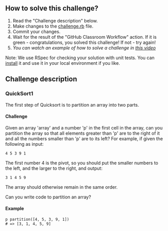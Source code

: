 ## How to solve this challenge?

1. Read the "Challenge description" below.
2. Make changes to the [challenge.rb](./challenge.rb) file.
3. Commit your changes.
4. Wait for the result of the "GitHub Classroom Workflow" action. If it is green - congratulations, you solved this challenge! If not - try again!
5. *You can watch an example of how to solve a challenge in [this video](https://microverse.pathwright.com/library/fast-track-algorithms-data-structures/69123/path/step/113963868/)*

Note: We use RSpec for checking your solution with unit tests. You can [install](https://github.com/rspec/rspec) it and use it in your local environment if you like.


## Challenge description

### QuickSort1

The first step of Quicksort is to partition an array into two parts.

#### Challenge
Given an array 'array' and a number 'p' in the first cell in the array, can you partition the array so that all elements greater than 'p' are to the right of it and all the numbers smaller than 'p' are to its left?
For example, if given the following as input:
```
4 5 3 9 1
```

The first number 4 is the pivot, so you should put the smaller numbers to the left, and the larger to the right, and output:
```
3 1 4 5 9
```

The array should otherwise remain in the same order.

Can you write code to partition an array?

#### Example
```
p partition([4, 5, 3, 9, 1])
# => [3, 1, 4, 5, 9]
```


